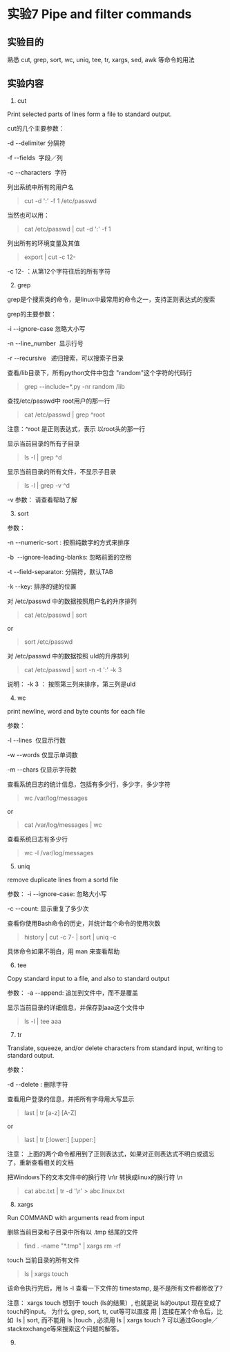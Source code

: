 # 实验7 Pipe and filter commands
## 实验目的
熟悉 cut, grep, sort, wc, uniq, tee, tr, xargs, sed, awk 等命令的用法
## 实验内容

1. cut 

Print selected parts of lines form a file to standard output.

cut的几个主要参数：

-d  --delimiter 分隔符

-f  --fields  字段／列

-c  --characters  字符

列出系统中所有的用户名
> cut -d ':' -f 1 /etc/passwd

当然也可以用：
> cat /etc/passwd | cut -d ':' -f 1

列出所有的环境变量及其值
> export | cut -c 12-

-c 12- ：从第12个字符往后的所有字符

2. grep

grep是个搜索类的命令，是linux中最常用的命令之一，支持正则表达式的搜索

grep的主要参数：

-i  --ignore-case  忽略大小写

-n  --line_number  显示行号

-r  --recursive   递归搜索，可以搜索子目录

查看/lib目录下，所有python文件中包含 "random"这个字符的代码行
> grep --include=*.py -nr random /lib

查找/etc/passwd中 root用户的那一行
> cat /etc/passwd | grep ^root  

注意：^root 是正则表达式，表示 以root头的那一行

显示当前目录的所有子目录
> ls -l | grep ^d 

显示当前目录的所有文件，不显示子目录
> ls -l | grep -v ^d

-v 参数： 请查看帮助了解

3. sort

参数：

-n  --numeric-sort : 按照纯数字的方式来排序

-b  --ignore-leading-blanks: 忽略前面的空格

-t  --field-separator: 分隔符，默认TAB

-k  --key: 排序的键的位置

对 /etc/passwd 中的数据按照用户名的升序排列
> cat /etc/passwd | sort

or
> sort /etc/passwd

对 /etc/passwd 中的数据按照 uId的升序排列
> cat /etc/passwd | sort -n -t ':' -k 3

说明： -k 3 ： 按照第三列来排序，第三列是uId 

4. wc 

print newline, word and byte counts for each file

参数：

-l --lines  仅显示行数

-w --words 仅显示单词数

-m --chars 仅显示字符数

查看系统日志的统计信息，包括有多少行，多少字，多少字符

> wc /var/log/messages 

or 

> cat /var/log/messages | wc

查看系统日志有多少行
> wc -l /var/log/messages

5. uniq 

remove duplicate lines from a sortd file

参数：
-i --ignore-case: 忽略大小写

-c --count: 显示重复了多少次

查看你使用Bash命令的历史，并统计每个命令的使用次数
> history | cut -c 7- | sort | uniq -c

具体命令如果不明白，用 man 来查看帮助

6. tee

Copy standard input to a file, and also to standard output

参数： 
-a  --append: 追加到文件中，而不是覆盖

显示当前目录的详细信息，并保存到aaa这个文件中
> ls -l | tee aaa

7. tr

Translate, squeeze, and/or delete characters from standard input, writing to standard output.

参数：

-d --delete : 删除字符

查看用户登录的信息，并把所有字母用大写显示
> last | tr [a-z] [A-Z]

or 

> last | tr [:lower:] [:upper:]

注意： 上面的两个命令都用到了正则表达式，如果对正则表达式不明白或遗忘了，重新查看相关的文档 

把Windows下的文本文件中的换行符 \n\r 转换成linux的换行符 \n 
> cat abc.txt | tr -d '\r' > abc.linux.txt

8. xargs

Run COMMAND with arguments read from input

删除当前目录和子目录中所有以 .tmp 结尾的文件
> find . -name "*.tmp" | xargs rm -rf

touch 当前目录的所有文件
> ls | xargs touch 

该命令执行完后，用 ls -l 查看一下文件的 timestamp, 是不是所有文件都修改了?

注意： xargs touch 想到于 touch (ls的结果）, 也就是说 ls的output 现在变成了 touch的input。
为什么 grep, sort, tr, cut等可以直接 用 | 连接在某个命令后，比如  ls | sort, 而不能用 ls |touch , 必须用 ls | xargs touch ?
可以通过Google／stackexchange等来搜索这个问题的解答。

9. 



















